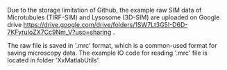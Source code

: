 Due to the storage limitation of Github, the example raw SIM data of Microtubules (TIRF-SIM) and Lysosome (3D-SIM) are uploaded on Google drive https://drive.google.com/drive/folders/1SW7Lt3G5I-D6D-7KFyruIoZX7Cc9Nm_V?usp=sharing .

The raw file is saved in '.mrc' format, which is a common-used format for saving microscopy data. The example IO code for reading '.mrc' file is located in folder 'XxMatlabUtils'.
